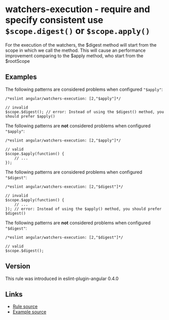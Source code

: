 <!-- WARNING: Generated documentation. Edit docs and examples in the rule and examples file ('rules/watchers-execution.js', 'examples/watchers-execution.js'). -->

# watchers-execution - require and specify consistent use `$scope.digest()` or `$scope.apply()`

For the execution of the watchers, the $digest method will start from the scope in which we call the method.
This will cause an performance improvement comparing to the $apply method, who start from the $rootScope

## Examples

The following patterns are considered problems when configured `"$apply"`:

    /*eslint angular/watchers-execution: [2,"$apply"]*/

    // invalid
    $scope.$digest(); // error: Instead of using the $digest() method, you should prefer $apply()

The following patterns are **not** considered problems when configured `"$apply"`:

    /*eslint angular/watchers-execution: [2,"$apply"]*/

    // valid
    $scope.$apply(function() {
        // ...
    });

The following patterns are considered problems when configured `"$digest"`:

    /*eslint angular/watchers-execution: [2,"$digest"]*/

    // invalid
    $scope.$apply(function() {
        // ...
    }); // error: Instead of using the $apply() method, you should prefer $digest()

The following patterns are **not** considered problems when configured `"$digest"`:

    /*eslint angular/watchers-execution: [2,"$digest"]*/

    // valid
    $scope.$digest();

## Version

This rule was introduced in eslint-plugin-angular 0.4.0

## Links

* [Rule source](../rules/watchers-execution.js)
* [Example source](../examples/watchers-execution.js)

